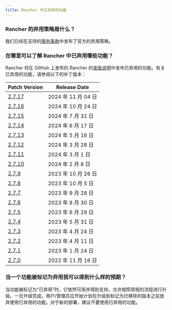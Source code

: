 ```yaml
---
title: Rancher 中已弃用的功能
---
```


<head>
  <link rel="canonical" href="https://ranchermanager.docs.rancher.com/zh/faq/deprecated-features"/>
</head>

### Rancher 的弃用策略是什么？

我们已经在支持的[服务条款](https://rancher.com/support-maintenance-terms)中发布了官方的弃用策略。

### 在哪里可以了解 Rancher 中已弃用哪些功能？

Rancher 将在 GitHub 上发布的 Rancher 的[发版说明](https://github.com/rancher/rancher/releases)中发布已弃用的功能。有关已弃用的功能，请参阅以下的补丁版本：

| Patch Version                                                     | Release Date       |
| ----------------------------------------------------------------- | -------------------|
| [2.7.17](https://github.com/rancher/rancher/releases/tag/v2.7.17) | 2024 年 11 月 04 日 |
| [2.7.16](https://github.com/rancher/rancher/releases/tag/v2.7.16) | 2024 年 10 月 24 日 |
| [2.7.15](https://github.com/rancher/rancher/releases/tag/v2.7.15) | 2024 年 7 月 31 日  |
| [2.7.14](https://github.com/rancher/rancher/releases/tag/v2.7.14) | 2024 年 6 月 17 日  |
| [2.7.13](https://github.com/rancher/rancher/releases/tag/v2.7.13) | 2024 年 5 月 16 日  |
| [2.7.12](https://github.com/rancher/rancher/releases/tag/v2.7.12) | 2024 年 3 月 28 日  |
| [2.7.11](https://github.com/rancher/rancher/releases/tag/v2.7.11) | 2024 年 3 月 1 日   |
| [2.7.10](https://github.com/rancher/rancher/releases/tag/v2.7.10) | 2024 年 2 月 8 日   |
| [2.7.9](https://github.com/rancher/rancher/releases/tag/v2.7.9)   | 2023 年 10 月 26 日 |
| [2.7.8](https://github.com/rancher/rancher/releases/tag/v2.7.8)   | 2023 年 10 月 5 日  |
| [2.7.7](https://github.com/rancher/rancher/releases/tag/v2.7.7)   | 2023 年 9 月 28 日  |
| [2.7.6](https://github.com/rancher/rancher/releases/tag/v2.7.6)   | 2023 年 8 月 30 日  |
| [2.7.5](https://github.com/rancher/rancher/releases/tag/v2.7.5)   | 2023 年 6 月 29 日  |
| [2.7.4](https://github.com/rancher/rancher/releases/tag/v2.7.4)   | 2023 年 5 月 31 日  |
| [2.7.3](https://github.com/rancher/rancher/releases/tag/v2.7.3)   | 2023 年 4 月 24 日  |
| [2.7.2](https://github.com/rancher/rancher/releases/tag/v2.7.2)   | 2023 年 4 月 11 日  |
| [2.7.1](https://github.com/rancher/rancher/releases/tag/v2.7.1)   | 2023 年 1 月 24 日  |
| [2.7.0](https://github.com/rancher/rancher/releases/tag/v2.7.0)   | 2022 年 11 月 16 日 |

### 当一个功能被标记为弃用我可以得到什么样的预期？

当功能被标记为“已弃用”时，它依然可用并得到支持，允许按照常规的流程进行升级。一旦升级完成，用户/管理员应开始计划在升级到标记为已移除的版本之前放弃使用已弃用的功能。对于新的部署，建议不要使用已弃用的功能。

